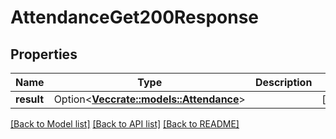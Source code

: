 # AttendanceGet200Response

## Properties

Name | Type | Description | Notes
------------ | ------------- | ------------- | -------------
**result** | Option<[**Vec<crate::models::Attendance>**](attendance.md)> |  | [optional]

[[Back to Model list]](../README.md#documentation-for-models) [[Back to API list]](../README.md#documentation-for-api-endpoints) [[Back to README]](../README.md)


